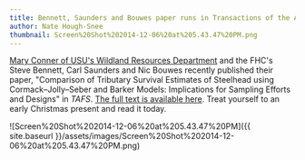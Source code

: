 ```yaml
---
title: Bennett, Saunders and Bouwes paper runs in Transactions of the American Fisheries Society
author: Nate Hough-Snee
thumbnail: Screen%20Shot%202014-12-06%20at%205.43.47%20PM.png
---
```


[Mary Conner of USU's Wildland Resources Department](http://www.cnr.usu.edu/wild/htm/faculty-staff/memberID=9448) and the FHC's Steve Bennett, Carl Saunders and Nic Bouwes recently published their paper, "Comparison of Tributary Survival Estimates of Steelhead using Cormack–Jolly–Seber and Barker Models: Implications for Sampling Efforts and Designs" in *TAFS*. [The full text is available here](http://www.tandfonline.com/doi/abs/10.1080/00028487.2014.963254#.VIOiwVfF9DA). Treat yourself to an early Christmas present and read it today.

![Screen%20Shot%202014-12-06%20at%205.43.47%20PM]({{ site.baseurl }}/assets/images/Screen%20Shot%202014-12-06%20at%205.43.47%20PM.png)

